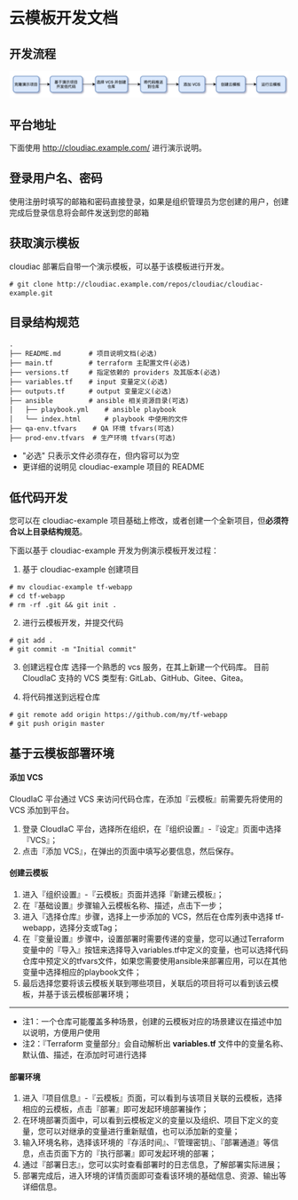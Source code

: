 # 云模板开发文档

## 开发流程

![](../resources/iac-template-develop-flow.png)

## 平台地址

下面使用 http://cloudiac.example.com/ 进行演示说明。

## 登录用户名、密码

使用注册时填写的邮箱和密码直接登录，如果是组织管理员为您创建的用户，创建完成后登录信息将会邮件发送到您的邮箱

## 获取演示模板

cloudiac 部署后自带一个演示模板，可以基于该模板进行开发。

```shell
# git clone http://cloudiac.example.com/repos/cloudiac/cloudiac-example.git
```

## 目录结构规范

```text
.
├── README.md       # 项目说明文档(必选)
├── main.tf         # terraform 主配置文件(必选)
├── versions.tf     # 指定依赖的 providers 及其版本(必选)
├── variables.tf    # input 变量定义(必选)
├── outputs.tf      # output 变量定义(必选) 
├── ansible         # ansible 相关资源目录(可选)
│   ├── playbook.yml    # ansible playbook
│   └── index.html      # playbook 中使用的文件
├── qa-env.tfvars    # QA 环境 tfvars(可选)
├── prod-env.tfvars  # 生产环境 tfvars(可选)
```

- "必选" 只表示文件必须存在，但内容可以为空
- 更详细的说明见 cloudiac-example 项目的 README

## 低代码开发

您可以在 cloudiac-example 项目基础上修改，或者创建一个全新项目，但**必须符合以上目录结构规范**。

下面以基于 cloudiac-example 开发为例演示模板开发过程：

1.  基于 cloudiac-example 创建项目

```shell
# mv cloudiac-example tf-webapp
# cd tf-webapp 
# rm -rf .git && git init .
```

2.  进行云模板开发，并提交代码

```shell
# git add .
# git commit -m "Initial commit"
```

3.  创建远程仓库
    选择一个熟悉的 vcs 服务，在其上新建一个代码库。
    目前 CloudIaC 支持的 VCS 类型有: GitLab、GitHub、Gitee、Gitea。
    
4.  将代码推送到远程仓库
    

```shell
# git remote add origin https://github.com/my/tf-webapp
# git push origin master
```

## 基于云模板部署环境

#### 添加 VCS

CloudIaC 平台通过 VCS 来访问代码仓库，在添加『云模板』前需要先将使用的 VCS 添加到平台。

1.  登录 CloudIaC 平台，选择所在组织，在『组织设置』-『设定』页面中选择『VCS』；
2.  点击『添加 VCS』，在弹出的页面中填写必要信息，然后保存。

#### 创建云模板

1.  进入『组织设置』-『云模板』页面并选择『新建云模板』；
2.  在『基础设置』步骤输入云模板名称、描述，点击下一步；
3.  进入『选择仓库』步骤，选择上一步添加的 VCS，然后在仓库列表中选择 tf-webapp，选择分支或Tag；
4.  在『变量设置』步骤中，设置部署时需要传递的变量，您可以通过Terraform变量中的『导入』按钮来选择导入variables.tf中定义的变量，也可以选择代码仓库中预定义的tfvars文件，如果您需要使用ansible来部署应用，可以在其他变量中选择相应的playbook文件；
5.  最后选择您要将该云模板关联到哪些项目，关联后的项目将可以看到该云模板，并基于该云模板部署环境；

---
- 注1：一个仓库可能覆盖多种场景，创建的云模板对应的场景建议在描述中加以说明，方便用户使用
- 注2：『Terraform 变量部分』会自动解析出 **variables.tf** 文件中的变量名称、默认值、描述，在添加时可进行选择

#### 部署环境

1.  进入『项目信息』-『云模板』页面，可以看到与该项目关联的云模板，选择相应的云模板，点击『部署』即可发起环境部署操作；
2.  在环境部署页面中，可以看到云模板定义的变量以及组织、项目下定义的变量，您可以对继承的变量进行重新赋值，也可以添加新的变量；
3.  输入环境名称，选择该环境的『存活时间』、『管理密钥』、『部署通道』等信息，点击页面下方的『执行部署』即可发起环境的部署；
4.  通过『部署日志』，您可以实时查看部署时的日志信息，了解部署实际进展；
5.  部署完成后，进入环境的详情页面即可查看该环境的基础信息、资源、输出等详细信息。
